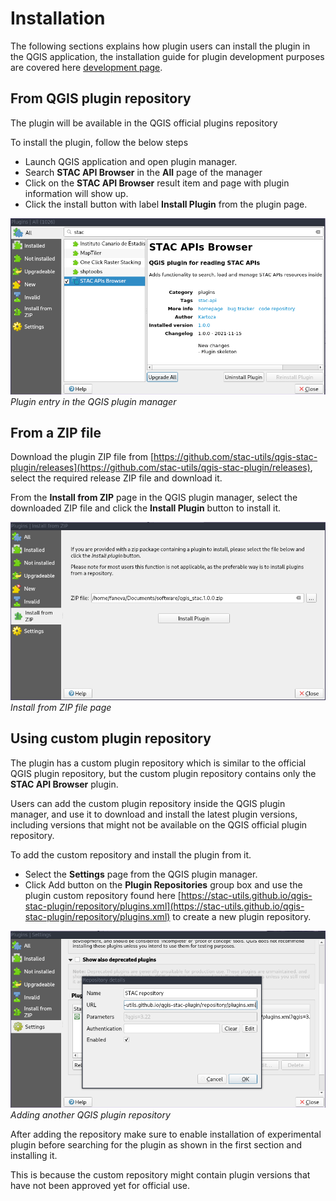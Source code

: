 # Installation
The following sections explains how plugin users can install the plugin in the QGIS application, the
installation guide for plugin development purposes are covered here [development page](./development).

## From QGIS plugin repository
The plugin will be available in the QGIS official plugins repository

To install the plugin, follow the below steps

- Launch QGIS application and open plugin manager.
- Search **STAC API Browser** in the **All** page of the manager
- Click on the **STAC API Browser** result item and page with plugin information will show up.
- Click the install button with label **Install Plugin** from the plugin page.

![image](images/install-from-repository.png)
_Plugin entry in the QGIS plugin manager_

## From a ZIP file

Download the plugin ZIP file from [https://github.com/stac-utils/qgis-stac-plugin/releases](https://github.com/stac-utils/qgis-stac-plugin/releases), select the required
release ZIP file and download it.

From the **Install from ZIP** page in the QGIS plugin manager, select the downloaded ZIP file and click the 
**Install Plugin** button to install it.

![image](images/install-from-zip.png)
_Install from ZIP file page_


## Using custom plugin repository

The plugin has a custom plugin repository which is similar to the official QGIS plugin repository,
but the custom plugin repository contains only the **STAC API Browser** plugin.

Users can add the custom plugin repository inside the QGIS plugin manager, and use it to download and 
install the latest plugin versions, including versions that might not be available on the QGIS official 
plugin repository.

To add the custom repository and install the plugin from it. 

- Select the **Settings** page from the QGIS plugin manager.
- Click Add button on the **Plugin Repositories** group box and
use the plugin custom repository found here
[https://stac-utils.github.io/qgis-stac-plugin/repository/plugins.xml](https://stac-utils.github.io/qgis-stac-plugin/repository/plugins.xml)
 to create a new plugin repository.

![image](images/add-repository.png)
_Adding another QGIS plugin repository_

After adding the repository make sure to enable installation of experimental plugin
before searching for the plugin as shown in the first section and installing it.

This is because the custom repository might contain plugin versions that have not been approved yet 
for official use.


